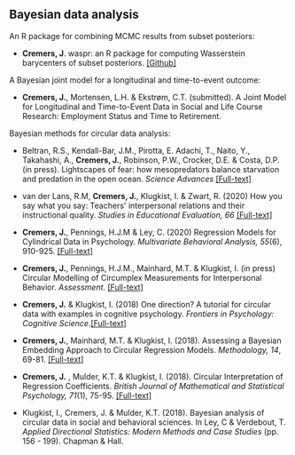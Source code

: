 ## Bayesian data analysis

An R package for combining MCMC results from subset posteriors:

- **Cremers, J**.  waspr: an R package for computing Wasserstein barycenters of subset posteriors. [[Github]](https://github.com/joliencremers/waspr)


A Bayesian joint model for a longitudinal and time-to-event outcome:

- **Cremers, J.**, Mortensen, L.H. & Ekstrøm, C.T. (submitted). A Joint Model for Longitudinal and Time-to-Event Data in Social and Life Course Research: Employment Status and Time to Retirement.


Bayesian methods for circular data analysis:

- Beltran, R.S., Kendall-Bar, J.M., Pirotta, E. Adachi, T., Naito, Y., Takahashi, A., **Cremers, J.**, Robinson, P.W., Crocker, D.E. & Costa, D.P. (in press). Lightscapes of fear: how mesopredators balance starvation and predation in the open ocean. *Science Advances* [[Full-text]]()

- van der Lans, R.M, **Cremers, J.**, Klugkist, I. & Zwart, R. (2020) How you say what you say: Teachers' interpersonal relations and their instructional quality. *Studies in Educational Evaluation, 66* [[Full-text]](https://doi.org/10.1016/j.stueduc.2020.100902)

- **Cremers, J.**, Pennings, H.J.M & Ley, C. (2020) Regression Models for Cylindrical Data in Psychology. *Multivariate Behavioral Analysis, 55*(6), 910-925. [[Full-text]](https://doi.org/10.1080/00273171.2019.1693332)

- **Cremers, J.**, Pennings, H.J.M., Mainhard, M.T. & Klugkist, I. (in press) Circular Modelling of Circumplex Measurements for Interpersonal Behavior. *Assessment*. [[Full-text]](https://doi.org/10.1177/1073191119858407)

- **Cremers, J.** & Klugkist, I. (2018) One direction? A tutorial for circular data with examples in cognitive psychology. *Frontiers in Psychology: Cognitive Science*.[[Full-text]](https://doi.org/10.3389/fpsyg.2018.02040)

- **Cremers, J.**, Mainhard, M.T. &  Klugkist, I. (2018). Assessing a Bayesian Embedding Approach to Circular Regression Models. *Methodology, 14*, 69-81. [[Full-text]](https://doi.org/10.1027/1614-2241/a000147) 

 - **Cremers, J.** , Mulder, K.T. & Klugkist, I. (2018). Circular Interpretation of Regression Coefficients. *British Journal of Mathematical and Statistical Psychology, 71*(1), 75-95. [[Full-text]](https://doi.org/10.1111/bmsp.12108)
 
- Klugkist, I., Cremers, J. & Mulder, K.T. (2018). Bayesian analysis of circular data in social and behavioral sciences. In Ley, C & Verdebout, T. *Applied Directional Statistics: Modern Methods and Case Studies* (pp. 156 - 199). Chapman & Hall.



